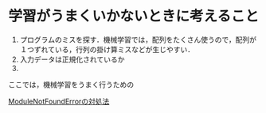 # 学習がうまくいかないときに考えること
1. プログラムのミスを探す．機械学習では，配列をたくさん使うので，配列が１つずれている，行列の掛け算ミスなどが生じやすい．
2. 入力データは正規化されているか
3. 
ここでは，機械学習をうまく行うための

[ModuleNotFoundErrorの対処法](https://qiita.com/MasatoKawai/items/e976729298c7d1a410e6)
